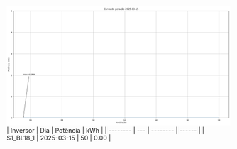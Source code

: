 ![My Image](15_03_2025-S1_BL18_1.png)
| Inversor | Dia | Potência | kWh    |
| -------- | --- | -------- | ------ |
| S1_BL18_1       | 2025-03-15  | 50       | 0.00 |